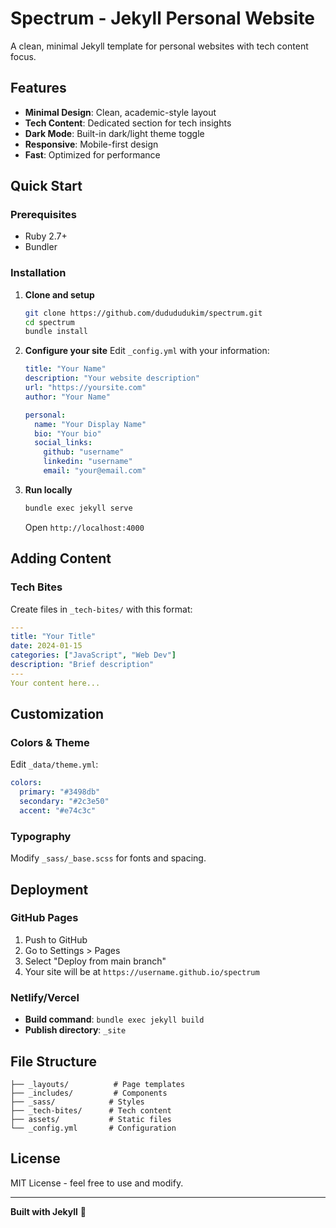 # Spectrum - Jekyll Personal Website

A clean, minimal Jekyll template for personal websites with tech content focus.

## Features

- **Minimal Design**: Clean, academic-style layout
- **Tech Content**: Dedicated section for tech insights
- **Dark Mode**: Built-in dark/light theme toggle
- **Responsive**: Mobile-first design
- **Fast**: Optimized for performance

## Quick Start

### Prerequisites
- Ruby 2.7+
- Bundler

### Installation

1. **Clone and setup**
   ```bash
   git clone https://github.com/dudududukim/spectrum.git
   cd spectrum
   bundle install
   ```

2. **Configure your site**
   Edit `_config.yml` with your information:
   ```yaml
   title: "Your Name"
   description: "Your website description"
   url: "https://yoursite.com"
   author: "Your Name"

   personal:
     name: "Your Display Name"
     bio: "Your bio"
     social_links:
       github: "username"
       linkedin: "username"
       email: "your@email.com"
   ```

3. **Run locally**
   ```bash
   bundle exec jekyll serve
   ```
   Open `http://localhost:4000`

## Adding Content

### Tech Bites
Create files in `_tech-bites/` with this format:

```yaml
---
title: "Your Title"
date: 2024-01-15
categories: ["JavaScript", "Web Dev"]
description: "Brief description"
---
Your content here...
```

## Customization

### Colors & Theme
Edit `_data/theme.yml`:
```yaml
colors:
  primary: "#3498db"
  secondary: "#2c3e50"
  accent: "#e74c3c"
```

### Typography
Modify `_sass/_base.scss` for fonts and spacing.

## Deployment

### GitHub Pages
1. Push to GitHub
2. Go to Settings > Pages
3. Select "Deploy from main branch"
4. Your site will be at `https://username.github.io/spectrum`

### Netlify/Vercel
- **Build command**: `bundle exec jekyll build`
- **Publish directory**: `_site`

## File Structure

```
├── _layouts/          # Page templates
├── _includes/         # Components
├── _sass/            # Styles
├── _tech-bites/      # Tech content
├── assets/           # Static files
└── _config.yml       # Configuration
```

## License

MIT License - feel free to use and modify.

---

**Built with Jekyll** 🚀